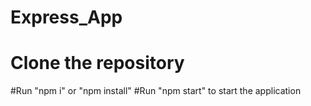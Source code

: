 # Express_App

# Clone the repository
#Run "npm i" or "npm install"
#Run "npm start" to start the application 
